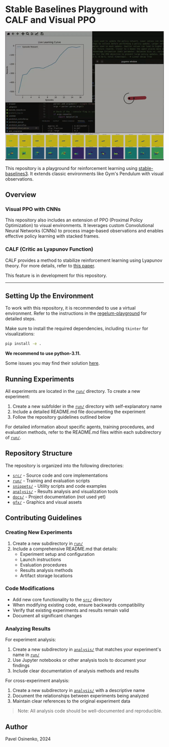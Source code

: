 # Stable Baselines Playground with CALF and Visual PPO

![Visual PPO example on pendulum](./gfx/ppo_visual_pendulum.gif)

This repository is a playground for reinforcement learning using [stable-baselines3](https://github.com/DLR-RM/stable-baselines3).
It extends classic environments like Gym's Pendulum with visual observations.

## Overview

### Visual PPO with CNNs
This repository also includes an extension of PPO (Proximal Policy Optimization) to visual environments. It leverages custom Convolutional Neural Networks (CNNs) to process image-based observations and enables effective policy learning with stacked frames.

### CALF (Critic as Lyapunov Function)
CALF provides a method to stabilize reinforcement learning using Lyapunov theory. For more details, refer to [this paper](https://arxiv.org/abs/2405.18118).

This feature is in development for this repository.

---

## Setting Up the Environment

To work with this repository, it is recommended to use a virtual environment. Refer to the instructions in the [regelum-playground](https://github.com/osinenkop/regelum-playground) for detailed steps.

Make sure to install the required dependencies, including `tkinter` for visualizations:

```bash
pip install -e .
```

**We recommend to use python-3.11.**

Some issues you may find their solution [here](docs/error_resolution.md).

## Running Experiments

All experiments are located in the [`run/`](./run) directory. To create a new experiment:
1. Create a new subfolder in the [`run/`](./run) directory with self-explanatory name
2. Include a detailed README.md file documenting the experiment
3. Follow the repository guidelines outlined below

For detailed information about specific agents, training procedures, and evaluation methods, refer to the README.md files within each subdirectory of [`run/`](./run).

## Repository Structure

The repository is organized into the following directories:

- [`src/`](./src) - Source code and core implementations
- [`run/`](./run) - Training and evaluation scripts
- [`snippets/`](./snippets) - Utility scripts and code examples
- [`analysis/`](./analysis) - Results analysis and visualization tools
- [`docs/`](./docs) - Project documentation (not used yet)
- [`gfx/`](./gfx) - Graphics and visual assets

## Contributing Guidelines

### Creating New Experiments
1. Create a new subdirectory in [`run/`](./run)
2. Include a comprehensive README.md that details:
   - Experiment setup and configuration
   - Launch instructions
   - Evaluation procedures
   - Results analysis methods
   - Artifact storage locations

### Code Modifications
- Add new core functionality to the [`src/`](./src) directory
- When modifying existing code, ensure backwards compatibility
- Verify that existing experiments and results remain valid
- Document all significant changes

### Analyzing Results

For experiment analysis:
1. Create a new subdirectory in [`analysis/`](./analysis) that matches your experiment's name in [`run/`](./run)
2. Use Jupyter notebooks or other analysis tools to document your findings
3. Include clear documentation of analysis methods and results

For cross-experiment analysis:
1. Create a new subdirectory in [`analysis/`](./analysis) with a descriptive name
2. Document the relationships between experiments being analyzed
3. Maintain clear references to the original experiment data

> Note: 
> All analysis code should be well-documented and reproducible.

## Author

Pavel Osinenko, 2024

